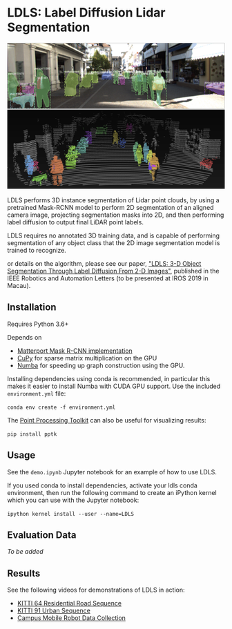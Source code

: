 # LDLS: Label Diffusion Lidar Segmentation

![LDLS](readme_assets/kitti_example.png)

LDLS performs 3D instance segmentation of Lidar point clouds, by using a pretrained Mask-RCNN model to perform 2D segmentation of an aligned camera image, projecting segmentation masks into 2D, and then performing label diffusion to output final LiDAR point labels.

LDLS requires no annotated 3D training data, and is capable of performing segmentation of any object class that the 2D image segmentation model is trained to recognize.

 or details on the algorithm, please see our paper, ["LDLS: 3-D Object Segmentation Through Label Diffusion From 2-D Images"](https://ieeexplore.ieee.org/document/8735751), published in the IEEE Robotics and Automation Letters (to be presented at IROS 2019 in Macau).

## Installation

Requires Python 3.6+

Depends on
* [Matterport Mask R-CNN implementation](https://github.com/matterport/Mask_RCNN)
* [CuPy](https://cupy.chainer.org/) for sparse matrix multiplication on the GPU
* [Numba](https://numba.pydata.org/numba-doc/dev/user/installing.html) for speeding up graph construction using the GPU.

Installing dependencies using conda is recommended, in particular this makes it easier to install Numba with CUDA GPU support. Use the included `environment.yml` file:

``conda env create -f environment.yml``

The [Point Processing Toolkit](https://github.com/heremaps/pptk) can also be useful for visualizing results:

``pip install pptk``

## Usage

See the `demo.ipynb` Jupyter notebook for an example of how to use LDLS.

If you used conda to install dependencies, activate your ldls conda environment, then run the following command to create an iPython kernel which you can use with the Jupyter notebook:

``ipython kernel install --user --name=LDLS``

## Evaluation Data

*To be added*

## Results

See the following videos for demonstrations of LDLS in action:

* [KITTI 64 Residential Road Sequence](https://youtu.be/XlXneiGB5NU)
* [KITTI 91 Urban Sequence](https://youtu.be/EtLl4KnuM-s)
* [Campus Mobile Robot Data Collection](https://youtu.be/4azvaDHEcQU)
